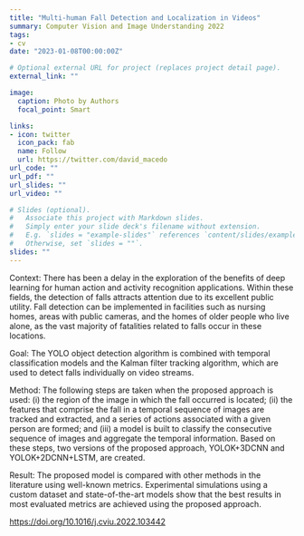 ```yaml
---
title: "Multi-human Fall Detection and Localization in Videos"
summary: Computer Vision and Image Understanding 2022
tags:
- cv
date: "2023-01-08T00:00:00Z"

# Optional external URL for project (replaces project detail page).
external_link: ""

image:
  caption: Photo by Authors
  focal_point: Smart

links:
- icon: twitter
  icon_pack: fab
  name: Follow
  url: https://twitter.com/david_macedo
url_code: ""
url_pdf: ""
url_slides: ""
url_video: ""

# Slides (optional).
#   Associate this project with Markdown slides.
#   Simply enter your slide deck's filename without extension.
#   E.g. `slides = "example-slides"` references `content/slides/example-slides.md`.
#   Otherwise, set `slides = ""`.
slides: ""
---
```


Context:
There has been a delay in the exploration of the benefits of deep learning for human action and activity recognition applications. Within these fields, the detection of falls attracts attention due to its excellent public utility. Fall detection can be implemented in facilities such as nursing homes, areas with public cameras, and the homes of older people who live alone, as the vast majority of fatalities related to falls occur in these locations.

Goal:
The YOLO object detection algorithm is combined with temporal classification models and the Kalman filter tracking algorithm, which are used to detect falls individually on video streams.

Method:
The following steps are taken when the proposed approach is used: (i) the region of the image in which the fall occurred is located; (ii) the features that comprise the fall in a temporal sequence of images are tracked and extracted, and a series of actions associated with a given person are formed; and (iii) a model is built to classify the consecutive sequence of images and aggregate the temporal information. Based on these steps, two versions of the proposed approach, YOLOK+3DCNN and YOLOK+2DCNN+LSTM, are created.

Result:
The proposed model is compared with other methods in the literature using well-known metrics. Experimental simulations using a custom dataset and state-of-the-art models show that the best results in most evaluated metrics are achieved using the proposed approach.

https://doi.org/10.1016/j.cviu.2022.103442
